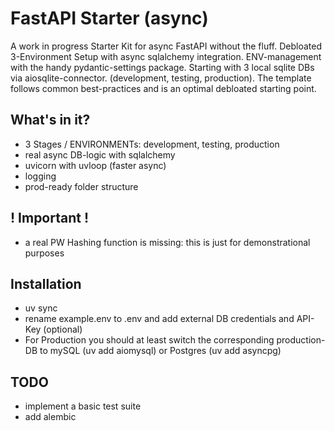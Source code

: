 # FastAPI Starter (async)

A work in progress Starter Kit for async FastAPI without the fluff.
Debloated 3-Environment Setup with async sqlalchemy integration.
ENV-management with the handy pydantic-settings package.
Starting with 3 local sqlite DBs via aiosqlite-connector. (development, testing, production).
The template follows common best-practices and is an optimal debloated starting point.

## What's in it?

- 3 Stages / ENVIRONMENTs: development, testing, production
- real async DB-logic with sqlalchemy
- uvicorn with uvloop (faster async)
- logging
- prod-ready folder structure

## ! Important !
- a real PW Hashing function is missing: this is just for demonstrational purposes

## Installation
- uv sync
- rename example.env to .env and add external DB credentials and API-Key (optional)
- For Production you should at least switch the corresponding production-DB to mySQL (uv add aiomysql) or Postgres (uv add asyncpg)

## TODO

- implement a basic test suite
- add alembic
